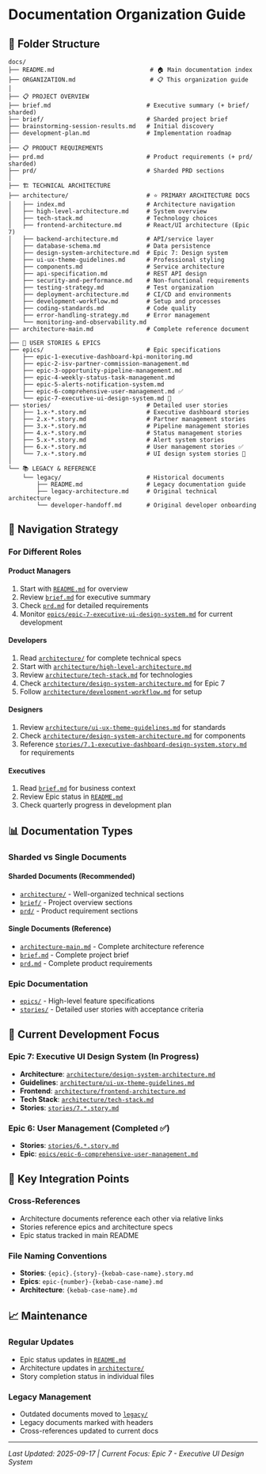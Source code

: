 # Documentation Organization Guide

## 📁 Folder Structure

```
docs/
├── README.md                           # 🏠 Main documentation index
├── ORGANIZATION.md                     # 📋 This organization guide
│
├── 📋 PROJECT OVERVIEW
├── brief.md                           # Executive summary (+ brief/ sharded)
├── brief/                             # Sharded project brief
├── brainstorming-session-results.md   # Initial discovery
├── development-plan.md                # Implementation roadmap
│
├── 📋 PRODUCT REQUIREMENTS
├── prd.md                             # Product requirements (+ prd/ sharded)
├── prd/                               # Sharded PRD sections
│
├── 🏗️ TECHNICAL ARCHITECTURE
├── architecture/                      # ⭐ PRIMARY ARCHITECTURE DOCS
│   ├── index.md                       # Architecture navigation
│   ├── high-level-architecture.md     # System overview
│   ├── tech-stack.md                  # Technology choices
│   ├── frontend-architecture.md       # React/UI architecture (Epic 7)
│   ├── backend-architecture.md        # API/service layer
│   ├── database-schema.md             # Data persistence
│   ├── design-system-architecture.md  # Epic 7: Design system
│   ├── ui-ux-theme-guidelines.md      # Professional styling
│   ├── components.md                  # Service architecture
│   ├── api-specification.md           # REST API design
│   ├── security-and-performance.md    # Non-functional requirements
│   ├── testing-strategy.md            # Test organization
│   ├── deployment-architecture.md     # CI/CD and environments
│   ├── development-workflow.md        # Setup and processes
│   ├── coding-standards.md            # Code quality
│   ├── error-handling-strategy.md     # Error management
│   └── monitoring-and-observability.md
├── architecture-main.md               # Complete reference document
│
├── 📖 USER STORIES & EPICS
├── epics/                             # Epic specifications
│   ├── epic-1-executive-dashboard-kpi-monitoring.md
│   ├── epic-2-isv-partner-commission-management.md
│   ├── epic-3-opportunity-pipeline-management.md
│   ├── epic-4-weekly-status-task-management.md
│   ├── epic-5-alerts-notification-system.md
│   ├── epic-6-comprehensive-user-management.md ✅
│   └── epic-7-executive-ui-design-system.md 🔄
├── stories/                           # Detailed user stories
│   ├── 1.x-*.story.md                 # Executive dashboard stories
│   ├── 2.x-*.story.md                 # Partner management stories
│   ├── 3.x-*.story.md                 # Pipeline management stories
│   ├── 4.x-*.story.md                 # Status management stories
│   ├── 5.x-*.story.md                 # Alert system stories
│   ├── 6.x-*.story.md                 # User management stories ✅
│   └── 7.x-*.story.md                 # UI design system stories 🔄
│
└── 📚 LEGACY & REFERENCE
    └── legacy/                        # Historical documents
        ├── README.md                  # Legacy documentation guide
        ├── legacy-architecture.md     # Original technical architecture
        └── developer-handoff.md       # Original developer onboarding
```

## 🎯 Navigation Strategy

### For Different Roles

#### **Product Managers**
1. Start with [`README.md`](./README.md) for overview
2. Review [`brief.md`](./brief.md) for executive summary
3. Check [`prd.md`](./prd.md) for detailed requirements
4. Monitor [`epics/epic-7-executive-ui-design-system.md`](./epics/epic-7-executive-ui-design-system.md) for current development

#### **Developers**
1. Read [`architecture/`](./architecture/) for complete technical specs
2. Start with [`architecture/high-level-architecture.md`](./architecture/high-level-architecture.md)
3. Review [`architecture/tech-stack.md`](./architecture/tech-stack.md) for technologies
4. Check [`architecture/design-system-architecture.md`](./architecture/design-system-architecture.md) for Epic 7
5. Follow [`architecture/development-workflow.md`](./architecture/development-workflow.md) for setup

#### **Designers**
1. Review [`architecture/ui-ux-theme-guidelines.md`](./architecture/ui-ux-theme-guidelines.md) for standards
2. Check [`architecture/design-system-architecture.md`](./architecture/design-system-architecture.md) for components
3. Reference [`stories/7.1-executive-dashboard-design-system.story.md`](./stories/7.1-executive-dashboard-design-system.story.md) for requirements

#### **Executives**
1. Read [`brief.md`](./brief.md) for business context
2. Review Epic status in [`README.md`](./README.md)
3. Check quarterly progress in development plan

## 📊 Documentation Types

### **Sharded vs Single Documents**

#### **Sharded Documents** (Recommended)
- [`architecture/`](./architecture/) - Well-organized technical sections
- [`brief/`](./brief/) - Project overview sections
- [`prd/`](./prd/) - Product requirement sections

#### **Single Documents** (Reference)
- [`architecture-main.md`](./architecture-main.md) - Complete architecture reference
- [`brief.md`](./brief.md) - Complete project brief
- [`prd.md`](./prd.md) - Complete product requirements

### **Epic Documentation**
- [`epics/`](./epics/) - High-level feature specifications
- [`stories/`](./stories/) - Detailed user stories with acceptance criteria

## 🔄 Current Development Focus

### **Epic 7: Executive UI Design System** (In Progress)
- **Architecture**: [`architecture/design-system-architecture.md`](./architecture/design-system-architecture.md)
- **Guidelines**: [`architecture/ui-ux-theme-guidelines.md`](./architecture/ui-ux-theme-guidelines.md)
- **Frontend**: [`architecture/frontend-architecture.md`](./architecture/frontend-architecture.md)
- **Tech Stack**: [`architecture/tech-stack.md`](./architecture/tech-stack.md)
- **Stories**: [`stories/7.*.story.md`](./stories/)

### **Epic 6: User Management** (Completed ✅)
- **Stories**: [`stories/6.*.story.md`](./stories/)
- **Epic**: [`epics/epic-6-comprehensive-user-management.md`](./epics/epic-6-comprehensive-user-management.md)

## 🔗 Key Integration Points

### **Cross-References**
- Architecture documents reference each other via relative links
- Stories reference epics and architecture specs
- Epic status tracked in main README

### **File Naming Conventions**
- **Stories**: `{epic}.{story}-{kebab-case-name}.story.md`
- **Epics**: `epic-{number}-{kebab-case-name}.md`
- **Architecture**: `{kebab-case-name}.md`

## 📈 Maintenance

### **Regular Updates**
- Epic status updates in [`README.md`](./README.md)
- Architecture updates in [`architecture/`](./architecture/)
- Story completion status in individual files

### **Legacy Management**
- Outdated documents moved to [`legacy/`](./legacy/)
- Legacy documents marked with headers
- Cross-references updated to current docs

---

*Last Updated: 2025-09-17 | Current Focus: Epic 7 - Executive UI Design System*